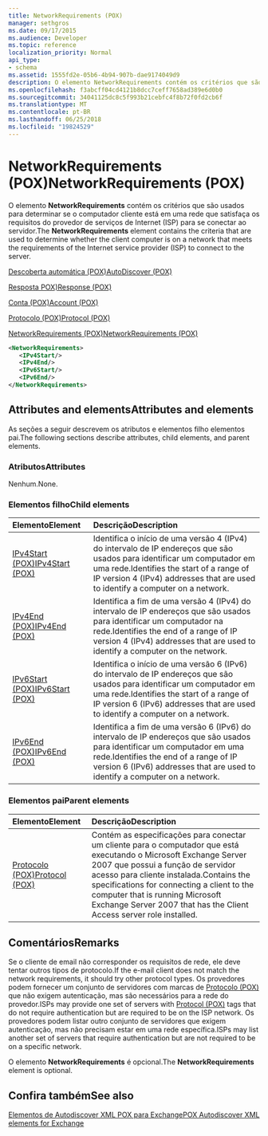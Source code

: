 ```yaml
---
title: NetworkRequirements (POX)
manager: sethgros
ms.date: 09/17/2015
ms.audience: Developer
ms.topic: reference
localization_priority: Normal
api_type:
- schema
ms.assetid: 1555fd2e-05b6-4b94-907b-dae9174049d9
description: O elemento NetworkRequirements contém os critérios que são usados para determinar se o computador cliente está em uma rede que satisfaça os requisitos do provedor de serviços de Internet (ISP) para se conectar ao servidor.
ms.openlocfilehash: f3abcff04cd4121b8dcc7ceff7658ad389e6d0b0
ms.sourcegitcommit: 34041125dc8c5f993b21cebfc4f8b72f0fd2cb6f
ms.translationtype: MT
ms.contentlocale: pt-BR
ms.lasthandoff: 06/25/2018
ms.locfileid: "19824529"
---
```

# <a name="networkrequirements-pox"></a><span data-ttu-id="7ab3a-103">NetworkRequirements (POX)</span><span class="sxs-lookup"><span data-stu-id="7ab3a-103">NetworkRequirements (POX)</span></span>

<span data-ttu-id="7ab3a-104">O elemento **NetworkRequirements** contém os critérios que são usados para determinar se o computador cliente está em uma rede que satisfaça os requisitos do provedor de serviços de Internet (ISP) para se conectar ao servidor.</span><span class="sxs-lookup"><span data-stu-id="7ab3a-104">The **NetworkRequirements** element contains the criteria that are used to determine whether the client computer is on a network that meets the requirements of the Internet service provider (ISP) to connect to the server.</span></span> 
  
[<span data-ttu-id="7ab3a-105">Descoberta automática (POX)</span><span class="sxs-lookup"><span data-stu-id="7ab3a-105">AutoDiscover (POX)</span></span>](autodiscover-pox.md)
  
[<span data-ttu-id="7ab3a-106">Resposta POX)</span><span class="sxs-lookup"><span data-stu-id="7ab3a-106">Response (POX)</span></span>](response-pox.md)
  
[<span data-ttu-id="7ab3a-107">Conta (POX)</span><span class="sxs-lookup"><span data-stu-id="7ab3a-107">Account (POX)</span></span>](account-pox.md)
  
[<span data-ttu-id="7ab3a-108">Protocolo (POX)</span><span class="sxs-lookup"><span data-stu-id="7ab3a-108">Protocol (POX)</span></span>](protocol-pox.md)
  
[<span data-ttu-id="7ab3a-109">NetworkRequirements (POX)</span><span class="sxs-lookup"><span data-stu-id="7ab3a-109">NetworkRequirements (POX)</span></span>](networkrequirements-pox.md)
  
```xml
<NetworkRequirements>
   <IPv4Start/>
   <IPv4End/>
   <IPv6Start/>
   <IPv6End/>
</NetworkRequirements>
```

## <a name="attributes-and-elements"></a><span data-ttu-id="7ab3a-110">Attributes and elements</span><span class="sxs-lookup"><span data-stu-id="7ab3a-110">Attributes and elements</span></span>

<span data-ttu-id="7ab3a-111">As seções a seguir descrevem os atributos e elementos filho elementos pai.</span><span class="sxs-lookup"><span data-stu-id="7ab3a-111">The following sections describe attributes, child elements, and parent elements.</span></span>
  
### <a name="attributes"></a><span data-ttu-id="7ab3a-112">Atributos</span><span class="sxs-lookup"><span data-stu-id="7ab3a-112">Attributes</span></span>

<span data-ttu-id="7ab3a-113">Nenhum.</span><span class="sxs-lookup"><span data-stu-id="7ab3a-113">None.</span></span>
  
### <a name="child-elements"></a><span data-ttu-id="7ab3a-114">Elementos filho</span><span class="sxs-lookup"><span data-stu-id="7ab3a-114">Child elements</span></span>

|<span data-ttu-id="7ab3a-115">**Elemento**</span><span class="sxs-lookup"><span data-stu-id="7ab3a-115">**Element**</span></span>|<span data-ttu-id="7ab3a-116">**Descrição**</span><span class="sxs-lookup"><span data-stu-id="7ab3a-116">**Description**</span></span>|
|:-----|:-----|
|[<span data-ttu-id="7ab3a-117">IPv4Start (POX)</span><span class="sxs-lookup"><span data-stu-id="7ab3a-117">IPv4Start (POX)</span></span>](ipv4start-pox.md) <br/> |<span data-ttu-id="7ab3a-118">Identifica o início de uma versão 4 (IPv4) do intervalo de IP endereços que são usados para identificar um computador em uma rede.</span><span class="sxs-lookup"><span data-stu-id="7ab3a-118">Identifies the start of a range of IP version 4 (IPv4) addresses that are used to identify a computer on a network.</span></span>  <br/> |
|[<span data-ttu-id="7ab3a-119">IPv4End (POX)</span><span class="sxs-lookup"><span data-stu-id="7ab3a-119">IPv4End (POX)</span></span>](ipv4end-pox.md) <br/> |<span data-ttu-id="7ab3a-120">Identifica a fim de uma versão 4 (IPv4) do intervalo de IP endereços que são usados para identificar um computador na rede.</span><span class="sxs-lookup"><span data-stu-id="7ab3a-120">Identifies the end of a range of IP version 4 (IPv4) addresses that are used to identify a computer on the network.</span></span>  <br/> |
|[<span data-ttu-id="7ab3a-121">IPv6Start (POX)</span><span class="sxs-lookup"><span data-stu-id="7ab3a-121">IPv6Start (POX)</span></span>](ipv6start-pox.md) <br/> |<span data-ttu-id="7ab3a-122">Identifica o início de uma versão 6 (IPv6) do intervalo de IP endereços que são usados para identificar um computador em uma rede.</span><span class="sxs-lookup"><span data-stu-id="7ab3a-122">Identifies the start of a range of IP version 6 (IPv6) addresses that are used to identify a computer on a network.</span></span>  <br/> |
|[<span data-ttu-id="7ab3a-123">IPv6End (POX)</span><span class="sxs-lookup"><span data-stu-id="7ab3a-123">IPv6End (POX)</span></span>](ipv6end-pox.md) <br/> |<span data-ttu-id="7ab3a-124">Identifica a fim de uma versão 6 (IPv6) do intervalo de IP endereços que são usados para identificar um computador em uma rede.</span><span class="sxs-lookup"><span data-stu-id="7ab3a-124">Identifies the end of a range of IP version 6 (IPv6) addresses that are used to identify a computer on a network.</span></span>  <br/> |
   
### <a name="parent-elements"></a><span data-ttu-id="7ab3a-125">Elementos pai</span><span class="sxs-lookup"><span data-stu-id="7ab3a-125">Parent elements</span></span>

|<span data-ttu-id="7ab3a-126">**Elemento**</span><span class="sxs-lookup"><span data-stu-id="7ab3a-126">**Element**</span></span>|<span data-ttu-id="7ab3a-127">**Descrição**</span><span class="sxs-lookup"><span data-stu-id="7ab3a-127">**Description**</span></span>|
|:-----|:-----|
|[<span data-ttu-id="7ab3a-128">Protocolo (POX)</span><span class="sxs-lookup"><span data-stu-id="7ab3a-128">Protocol (POX)</span></span>](protocol-pox.md) <br/> |<span data-ttu-id="7ab3a-129">Contém as especificações para conectar um cliente para o computador que está executando o Microsoft Exchange Server 2007 que possui a função de servidor acesso para cliente instalada.</span><span class="sxs-lookup"><span data-stu-id="7ab3a-129">Contains the specifications for connecting a client to the computer that is running Microsoft Exchange Server 2007 that has the Client Access server role installed.</span></span>  <br/> |
   
## <a name="remarks"></a><span data-ttu-id="7ab3a-130">Comentários</span><span class="sxs-lookup"><span data-stu-id="7ab3a-130">Remarks</span></span>

<span data-ttu-id="7ab3a-131">Se o cliente de email não corresponder os requisitos de rede, ele deve tentar outros tipos de protocolo.</span><span class="sxs-lookup"><span data-stu-id="7ab3a-131">If the e-mail client does not match the network requirements, it should try other protocol types.</span></span> <span data-ttu-id="7ab3a-132">Os provedores podem fornecer um conjunto de servidores com marcas de [Protocolo (POX)](protocol-pox.md) que não exigem autenticação, mas são necessários para a rede do provedor.</span><span class="sxs-lookup"><span data-stu-id="7ab3a-132">ISPs may provide one set of servers with [Protocol (POX)](protocol-pox.md) tags that do not require authentication but are required to be on the ISP network.</span></span> <span data-ttu-id="7ab3a-133">Os provedores podem listar outro conjunto de servidores que exigem autenticação, mas não precisam estar em uma rede específica.</span><span class="sxs-lookup"><span data-stu-id="7ab3a-133">ISPs may list another set of servers that require authentication but are not required to be on a specific network.</span></span> 
  
<span data-ttu-id="7ab3a-134">O elemento **NetworkRequirements** é opcional.</span><span class="sxs-lookup"><span data-stu-id="7ab3a-134">The **NetworkRequirements** element is optional.</span></span> 
  
## <a name="see-also"></a><span data-ttu-id="7ab3a-135">Confira também</span><span class="sxs-lookup"><span data-stu-id="7ab3a-135">See also</span></span>



[<span data-ttu-id="7ab3a-136">Elementos de Autodiscover XML POX para Exchange</span><span class="sxs-lookup"><span data-stu-id="7ab3a-136">POX Autodiscover XML elements for Exchange</span></span>](pox-autodiscover-xml-elements-for-exchange.md)

